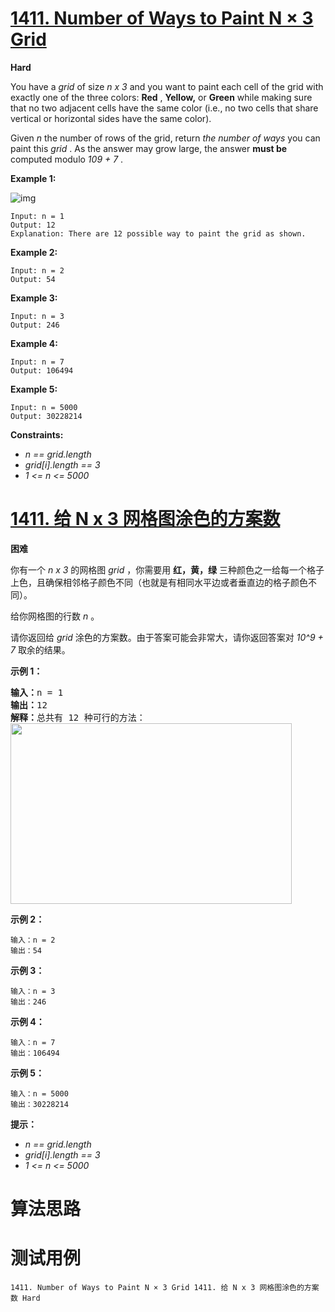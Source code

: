 # [1411. Number of Ways to Paint N × 3 Grid][enTitle]

**Hard**

You have a  *grid*  of size  *n x 3*  and you want to paint each cell of the grid with exactly one of the three colors: **Red** , **Yellow,**  or **Green**  while making sure that no two adjacent cells have the same color (i.e., no two cells that share vertical or horizontal sides have the same color).

Given  *n*  the number of rows of the grid, return  *the number of ways*  you can paint this  *grid* . As the answer may grow large, the answer **must be**  computed modulo  *109 + 7* .



**Example 1:** 

![img](https://assets.leetcode.com/uploads/2020/03/26/e1.png)

```
Input: n = 1
Output: 12
Explanation: There are 12 possible way to paint the grid as shown.

```

**Example 2:** 

```
Input: n = 2
Output: 54

```

**Example 3:** 

```
Input: n = 3
Output: 246

```

**Example 4:** 

```
Input: n = 7
Output: 106494

```

**Example 5:** 

```
Input: n = 5000
Output: 30228214

```



**Constraints:** 

-  *n == grid.length*  
-  *grid[i].length == 3*  
-  *1 <= n <= 5000* 


# [1411. 给 N x 3 网格图涂色的方案数][cnTitle]

**困难**

你有一个  *n x 3*  的网格图  *grid*  ，你需要用 **红，黄，绿**  三种颜色之一给每一个格子上色，且确保相邻格子颜色不同（也就是有相同水平边或者垂直边的格子颜色不同）。

给你网格图的行数  *n*  。

请你返回给  *grid*  涂色的方案数。由于答案可能会非常大，请你返回答案对  *10^9 + 7*  取余的结果。



**示例 1：** 


<pre><strong>输入：</strong>n = 1
<strong>输出：</strong>12
<strong>解释：</strong>总共有 12 种可行的方法：
<img style="height: 289px; width: 450px;" src="https://assets.leetcode-cn.com/aliyun-lc-upload/uploads/2020/04/12/e1.png" alt="">
</pre>

**示例 2：** 

```
输入：n = 2
输出：54

```

**示例 3：** 

```
输入：n = 3
输出：246

```

**示例 4：** 

```
输入：n = 7
输出：106494

```

**示例 5：** 

```
输入：n = 5000
输出：30228214

```



**提示：** 

-  *n == grid.length*  
-  *grid[i].length == 3*  
-  *1 <= n <= 5000* 




# 算法思路

# 测试用例
```
1411. Number of Ways to Paint N × 3 Grid 1411. 给 N x 3 网格图涂色的方案数 Hard
```

[enTitle]: https://leetcode.com/problems/number-of-ways-to-paint-n-3-grid/
[cnTitle]: https://leetcode-cn.com/problems/number-of-ways-to-paint-n-3-grid/
